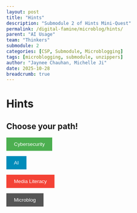 ```yaml
---
layout: post
title: "Hints"
description: "Submodule 2 of Hints Mini-Quest"
permalink: /digital-famine/microblog/hints/
parent: "AI Usage"
team: "Thinkers"
submodule: 2
categories: [CSP, Submodule, Microblogging]
tags: [microblogging, submodule, unzippers]
author: "Jaynee Chauhan, Michelle Ji"
date: 2025-10-28
breadcrumb: true
---
```


# Hints

## Choose your path!

<button style="background-color: #4CAF50; color: white; padding: 10px 20px; border: none; cursor: pointer;" onclick="window.location.href=''">Cybersecurity</button>

<button style="background-color: #008CBA; color: white; padding: 10px 20px; border: none; cursor: pointer;" onclick="window.location.href=''">AI</button>

<button style="background-color: #f44336; color: white; padding: 10px 20px; border: none; cursor: pointer;" onclick="window.location.href=''">Media Literacy</button>

<button style="background-color: #555555; color: white; padding: 10px 20px; border: none; cursor: pointer;" onclick="window.location.href=''">Microblog</button>